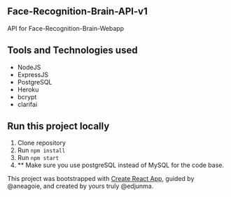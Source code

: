 ## Face-Recognition-Brain-API-v1
API for Face-Recognition-Brain-Webapp

## Tools and Technologies used
* NodeJS
* ExpressJS
* PostgreSQL
* Heroku
* bcrypt
* clarifai

## Run this project locally
1. Clone repository
2. Run `npm install`
3. Run `npm start`
4. ** Make sure you use postgreSQL instead of MySQL for the code base.

This project was bootstrapped with [Create React App](https://github.com/facebook/create-react-app), guided by @aneagoie, and created by yours truly @edjunma.

